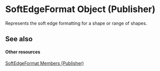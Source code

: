 
# SoftEdgeFormat Object (Publisher)

Represents the soft edge formatting for a shape or range of shapes.


## See also


#### Other resources


 [SoftEdgeFormat Members (Publisher)](9cd0fb12-33e1-2caf-bed3-53b199a7e77b.md)
